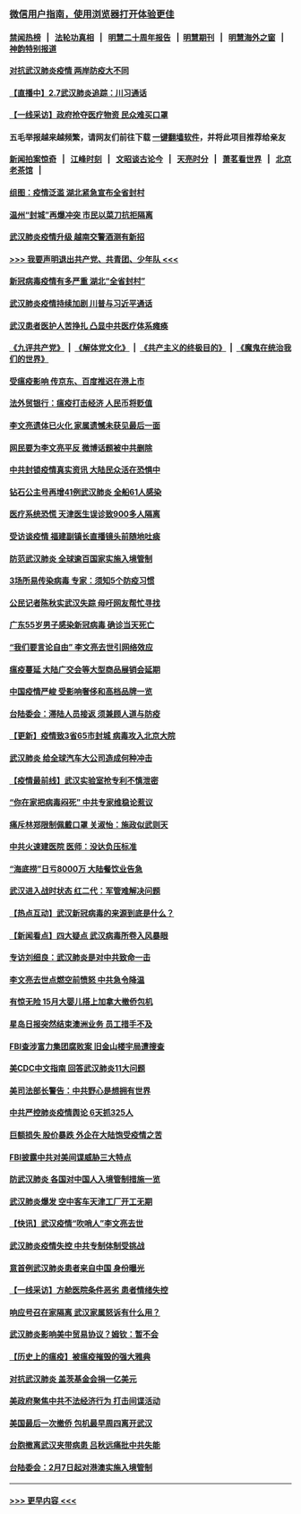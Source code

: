 ### [微信用户指南，使用浏览器打开体验更佳](https://github.com/gfw-breaker/banned-news1/blob/master/indexes/wechat-guide.md?t=0)
#### [禁闻热榜](热点新闻.md?t=0)  &nbsp;&nbsp;|&nbsp;&nbsp; [法轮功真相](https://github.com/gfw-breaker/truth/blob/master/README.md?t=0) &nbsp;&nbsp;|&nbsp;&nbsp; [明慧二十周年报告](https://github.com/gfw-breaker/mh-reports/blob/master/README.md?t=0) &nbsp;&nbsp;|&nbsp;&nbsp;[明慧期刊](https://github.com/gfw-breaker/mh-qikan) &nbsp;&nbsp;|&nbsp;&nbsp; [明慧海外之窗](https://github.com/gfw-breaker/mh-news/blob/master/README.md?t=0) &nbsp;&nbsp;|&nbsp;&nbsp; [神韵特别报道](https://github.com/gfw-breaker/mh-news/blob/master/shenyun.md?t=0)
#### [对抗武汉肺炎疫情 两岸防疫大不同](../pages/nsc413/n11846318.md?t=02072255) 
#### [【直播中】2.7武汉肺炎追踪：川习通话](../pages/nsc413/n11851802.md?t=02072255) 
#### [【一线采访】政府抢夺医疗物资 民众难买口罩](../pages/nsc413/n11851017.md?t=02072255) 
#### 五毛举报越来越频繁，请网友们前往下载 [一键翻墙软件](https://github.com/gfw-breaker/ssr-accounts)，并将此项目推荐给亲友
#### [新闻拍案惊奇](https://github.com/gfw-breaker/banned-news1/blob/master/pages/link4.md) &nbsp;&nbsp;|&nbsp;&nbsp; [江峰时刻](https://github.com/gfw-breaker/banned-news1/blob/master/pages/link4.md) &nbsp;&nbsp;|&nbsp;&nbsp; [文昭谈古论今](https://github.com/gfw-breaker/banned-news1/blob/master/pages/link4.md) &nbsp;&nbsp;|&nbsp;&nbsp; [天亮时分](https://github.com/gfw-breaker/banned-news1/blob/master/pages/link4.md) &nbsp;&nbsp;|&nbsp;&nbsp; [萧茗看世界](https://github.com/gfw-breaker/banned-news1/blob/master/pages/link4.md) &nbsp;&nbsp;|&nbsp;&nbsp; [北京老茶馆](https://github.com/gfw-breaker/banned-news1/blob/master/pages/link4.md) &nbsp;&nbsp;|&nbsp;&nbsp; 
#### [组图：疫情泛滥 湖北紧急宣布全省封村](../pages/nsc413/n11851563.md?t=02072255) 
#### [温州“封城”再爆冲突 市民以菜刀抗拒隔离](../pages/nsc413/n11851538.md?t=02072255) 
#### [武汉肺炎疫情升级 越南交警酒测有新招](../pages/nsc413/n11851632.md?t=02072255) 
#### [>>> 我要声明退出共产党、共青团、少年队 <<<](https://github.com/begood0513/goodnews/blob/master/quit/letter.md) 
#### [新冠病毒疫情有多严重 湖北“全省封村”](../pages/nsc413/n11851296.md?t=02072255) 
#### [武汉肺炎疫情持续加剧 川普与习近平通话](../pages/nsc413/n11851613.md?t=02072255) 
#### [武汉患者医护人苦挣扎 凸显中共医疗体系瘫痪](../pages/nsc413/n11850083.md?t=02072255) 
#### [《九评共产党》](https://github.com/begood0513/9ping.md/blob/master/README.md) &nbsp;|&nbsp; [《解体党文化》](../../../../jtdwh.md/blob/master/README.md)  &nbsp;|&nbsp; [《共产主义的终极目的》](../../../../gczydzjmd.md/blob/master/README.md) &nbsp;|&nbsp; [《魔鬼在统治我们的世界》](../../../../mgztzwmdsj.md/blob/master/README.md) 
#### [受瘟疫影响 传京东、百度推迟在港上市](../pages/nsc413/n11851409.md?t=02072255) 
#### [法外贸银行：瘟疫打击经济 人民币将贬值](../pages/nsc413/n11850538.md?t=02072255) 
#### [李文亮遗体已火化 家属遗憾未获见最后一面](../pages/nsc413/n11851128.md?t=02072255) 
#### [网民要为李文亮平反 微博话题被中共删除](../pages/nsc413/n11851177.md?t=02072255) 
#### [中共封锁疫情真实资讯 大陆民众活在恐惧中](../pages/nsc413/n11850699.md?t=02072255) 
#### [钻石公主号再增41例武汉肺炎 全船61人感染](../pages/nsc413/n11850401.md?t=02072255) 
#### [医疗系统恐慌 天津医生误诊致900多人隔离](../pages/nsc413/n11850609.md?t=02072255) 
#### [受访谈疫情 福建副镇长直播镜头前随地吐痰](../pages/nsc413/n11850758.md?t=02072255) 
#### [防范武汉肺炎 全球逾百国家实施入境管制](../pages/nsc413/n11850557.md?t=02072255) 
#### [3场所易传染病毒 专家：须知5个防疫习惯](../pages/nsc413/n11849662.md?t=02072255) 
#### [公民记者陈秋实武汉失踪 母吁网友帮忙寻找](../pages/nsc413/n11850638.md?t=02072255) 
#### [广东55岁男子感染新冠病毒 确诊当天死亡](../pages/nsc413/n11850590.md?t=02072255) 
#### [“我们要言论自由” 李文亮去世引网络效应](../pages/nsc413/n11850484.md?t=02072255) 
#### [瘟疫蔓延 大陆广交会等大型商品展销会延期](../pages/nsc413/n11850521.md?t=02072255) 
#### [中国疫情严峻 受影响奢侈和高档品牌一览](../pages/nsc413/n11850319.md?t=02072255) 
#### [台陆委会：滞陆人员接返 须兼顾人道与防疫](../pages/nsc413/n11850414.md?t=02072255) 
#### [【更新】疫情致3省65市封城 病毒攻入北京大院](../pages/nsc413/n11801312.md?t=02072255) 
#### [武汉肺炎 给全球汽车大公司造成何种冲击](../pages/nsc413/n11850056.md?t=02072255) 
#### [【疫情最前线】武汉实验室抢专利不慎泄密](../pages/nsc413/n11850310.md?t=02072255) 
#### [“你在家把病毒闷死” 中共专家维稳论惹议](../pages/nsc413/n11850048.md?t=02072255) 
#### [痛斥林郑限制佩戴口罩 关淑怡：施政似武则天](../pages/nsc413/n11849645.md?t=02072255) 
#### [中共火速建医院 医师：没达负压标准](../pages/nsc413/n11848938.md?t=02072255) 
#### [“海底捞”日亏8000万 大陆餐饮业告急](../pages/nsc413/n11850010.md?t=02072255) 
#### [武汉进入战时状态 红二代：军管难解决问题](../pages/nsc413/n11849976.md?t=02072255) 
#### [【热点互动】武汉新冠病毒的来源到底是什么？](../pages/nsc413/n11849749.md?t=02072255) 
#### [【新闻看点】四大疑点 武汉病毒所卷入风暴眼](../pages/nsc413/n11849608.md?t=02072255) 
#### [专访刘细良：武汉肺炎是对中共致命一击](../pages/nsc413/n11849934.md?t=02072255) 
#### [李文亮去世点燃空前愤怒 中共急令降温](../pages/nsc413/n11849864.md?t=02072255) 
#### [有惊无险 15月大婴儿搭上加拿大撤侨包机](../pages/nsc413/n11849698.md?t=02072255) 
#### [星岛日报突然结束澳洲业务 员工措手不及](../pages/nsc413/n11849722.md?t=02072255) 
#### [FBI查涉富力集团腐败案 旧金山楼宇局遭搜查](../pages/nsc413/n11848419.md?t=02072255) 
#### [美CDC中文指南 回答武汉肺炎11大问题](../pages/nsc413/n11849703.md?t=02072255) 
#### [美司法部长警告：中共野心是想拥有世界](../pages/nsc413/n11849769.md?t=02072255) 
#### [中共严控肺炎疫情舆论 6天抓325人](../pages/nsc413/n11849529.md?t=02072255) 
#### [巨额损失 股价暴跌 外企在大陆饱受疫情之苦](../pages/nsc413/n11849651.md?t=02072255) 
#### [FBI披露中共对美间谍威胁三大特点](../pages/nsc413/n11849700.md?t=02072255) 
#### [防武汉肺炎 各国对中国人入境管制措施一览](../pages/nsc413/n11838726.md?t=02072255) 
#### [武汉肺炎爆发 空中客车天津工厂开工无期](../pages/nsc413/n11849634.md?t=02072255) 
#### [【快讯】武汉疫情“吹哨人”李文亮去世](../pages/nsc413/n11849459.md?t=02072255) 
#### [武汉肺炎疫情失控 中共专制体制受挑战](../pages/nsc413/n11849457.md?t=02072255) 
#### [意首例武汉肺炎患者来自中国 身份曝光](../pages/nsc413/n11849454.md?t=02072255) 
#### [【一线采访】方舱医院条件恶劣 患者情绪失控](../pages/nsc413/n11848910.md?t=02072255) 
#### [响应号召在家隔离 武汉家属怒诉有什么用？](../pages/nsc413/n11849412.md?t=02072255) 
#### [武汉肺炎影响美中贸易协议？姆钦：暂不会](../pages/nsc413/n11849497.md?t=02072255) 
#### [【历史上的瘟疫】被瘟疫摧毁的强大雅典](../pages/nsc413/n11849036.md?t=02072255) 
#### [对抗武汉肺炎 盖茨基金会捐一亿美元](../pages/nsc413/n11848953.md?t=02072255) 
#### [美政府聚焦中共不法经济行为 打击间谍活动](../pages/nsc413/n11849322.md?t=02072255) 
#### [美国最后一次撤侨 包机最早周四离开武汉](../pages/nsc413/n11849395.md?t=02072255) 
#### [台胞撤离武汉夹带病患 吕秋远痛批中共失能](../pages/nsc413/n11849153.md?t=02072255) 
#### [台陆委会：2月7日起对港澳实施入境管制](../pages/nsc413/n11848681.md?t=02072255) 

----
#### [ >>> 更早内容 <<< ](../indexes/nsc413-earlier.md)
